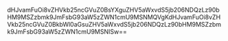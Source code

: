 dHJvamFuOi8vZHVkb25ncGVuZ0BsYXguZHV5aWxvdS5jb206NDQzLz90bHM9MSZzbmk9JmFsbG93aW5zZWN1cmU9MSNMQVgKdHJvamFuOi8vZHVkb25ncGVuZ0BkbWl0aGsuZHV5aWxvdS5jb206NDQzLz90bHM9MSZzbmk9JmFsbG93aW5zZWN1cmU9MSNISw==
